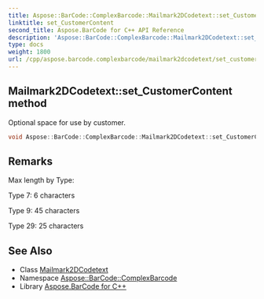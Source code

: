 ```yaml
---
title: Aspose::BarCode::ComplexBarcode::Mailmark2DCodetext::set_CustomerContent method
linktitle: set_CustomerContent
second_title: Aspose.BarCode for C++ API Reference
description: 'Aspose::BarCode::ComplexBarcode::Mailmark2DCodetext::set_CustomerContent method. Optional space for use by customer in C++.'
type: docs
weight: 1800
url: /cpp/aspose.barcode.complexbarcode/mailmark2dcodetext/set_customercontent/
---
```

## Mailmark2DCodetext::set_CustomerContent method


Optional space for use by customer.

```cpp
void Aspose::BarCode::ComplexBarcode::Mailmark2DCodetext::set_CustomerContent(System::String value)
```

## Remarks


Max length by Type:

Type 7: 6 characters

Type 9: 45 characters

Type 29: 25 characters
## See Also

* Class [Mailmark2DCodetext](../)
* Namespace [Aspose::BarCode::ComplexBarcode](../../)
* Library [Aspose.BarCode for C++](../../../)
